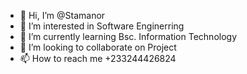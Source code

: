- 👋 Hi, I’m @Stamanor
- 👀 I’m interested in Software Enginerring
- 🌱 I’m currently learning Bsc. Information Technology
- 💞️ I’m looking to collaborate on Project
- 📫 How to reach me +233244426824

<!---
Stamanor/Stamanor is a ✨ special ✨ repository because its `README.md` (this file) appears on your GitHub profile.
You can click the Preview link to take a look at your changes.
--->
